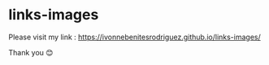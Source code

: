 # links-images

Please visit my link :    https://ivonnebenitesrodriguez.github.io/links-images/

Thank you 😊
